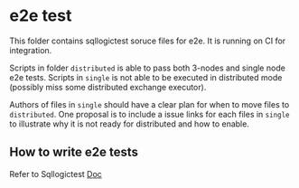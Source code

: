 # e2e test

This folder contains sqllogictest soruce files for e2e. It is running on CI for integration.

Scripts in folder `distributed` is able to pass both 3-nodes and single node e2e tests. Scripts in `single` is not able to be executed in distributed mode (possibly miss some distributed exchange executor). 

Authors of files in `single` should have a clear plan for when to move files to `distributed`. One proposal is to include a issue links for each files in `single` to illustrate why it is not ready for distributed and how to enable.

## How to write e2e tests
Refer to Sqllogictest [Doc](https://www.sqlite.org/sqllogictest/doc/trunk/about.wiki)